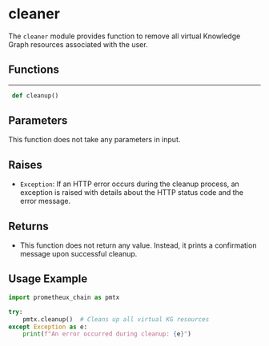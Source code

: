 # cleaner

The `cleaner` module provides function to remove all virtual Knowledge Graph resources associated with the user.

## Functions

---

```python
 def cleanup()
```

## Parameters
This function does not take any parameters in input.

## Raises
- `Exception`:
If an HTTP error occurs during the cleanup process, an exception is raised with details about the HTTP status code and the error message.

## Returns
- This function does not return any value. Instead, it prints a confirmation message upon successful cleanup.


## Usage Example
```python 
import prometheux_chain as pmtx

try:
    pmtx.cleanup()  # Cleans up all virtual KG resources
except Exception as e:
    print(f"An error occurred during cleanup: {e}")
```
